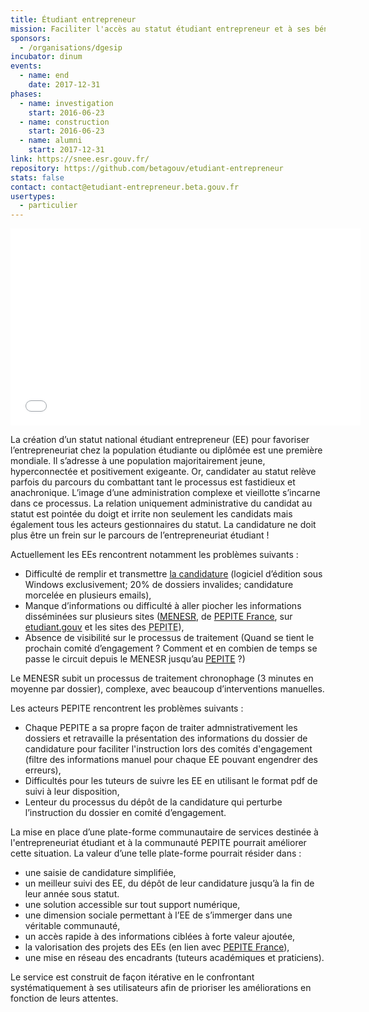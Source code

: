 ```yaml
---
title: Étudiant entrepreneur
mission: Faciliter l'accès au statut étudiant entrepreneur et à ses bénéfices
sponsors:
  - /organisations/dgesip
incubator: dinum
events:
  - name: end
    date: 2017-12-31
phases:
  - name: investigation
    start: 2016-06-23
  - name: construction
    start: 2016-06-23
  - name: alumni
    start: 2017-12-31
link: https://snee.esr.gouv.fr/
repository: https://github.com/betagouv/etudiant-entrepreneur
stats: false
contact: contact@etudiant-entrepreneur.beta.gouv.fr
usertypes:
  - particulier
---
```

<iframe style="border:none;" width="560" height="315" src="//www.dailymotion.com/embed/video/x4aa7o4" allowfullscreen></iframe>

La création d’un statut national étudiant entrepreneur (EE) pour favoriser l’entrepreneuriat chez la population étudiante ou diplômée est une première mondiale. Il s’adresse à une population majoritairement jeune, hyperconnectée et positivement exigeante. Or, candidater au statut relève parfois du parcours du combattant tant le processus est fastidieux et anachronique. L’image d’une administration complexe et vieillotte s’incarne dans ce processus. La relation uniquement administrative du candidat au statut est pointée du doigt et irrite non seulement les candidats mais également tous les acteurs gestionnaires du statut.
La candidature ne doit plus être un frein sur le parcours de l’entrepreneuriat étudiant !

Actuellement les EEs rencontrent notamment les problèmes suivants :

- Difficulté de remplir et transmettre [la candidature](http://media.etudiant.gouv.fr/file/Statut/01/0/candidature-snee-2016-17_ori_581010.pdf) (logiciel d’édition sous Windows exclusivement; 20% de dossiers invalides; candidature morcelée en plusieurs emails),
- Manque d’informations ou difficulté à aller piocher les informations disséminées sur plusieurs sites ([<abbr title="Ministère de l'Education Nationale, de l'Enseignement Supérieur et de la Recherche">MENESR</abbr>](http://www.enseignementsup-recherche.gouv.fr/cid79926/statut-national-etudiant-entrepreneur.html), de [PEPITE France](http://www.pepite-france.fr/), sur [etudiant.gouv](http://www.etudiant.gouv.fr/pid33854/entrepreneuriat-etudiant.html) et les sites des <abbr title="Pôles Etudiants pour l'Innovation, le Transfert et l'Entrepreneuriat">PEPITE</abbr>),
- Absence de visibilité sur le processus de traitement (Quand se tient le prochain comité d’engagement ? Comment et en combien de temps se passe le circuit depuis le MENESR jusqu’au [<abbr title="Pôles Etudiants pour l'Innovation, le Transfert et l'Entrepreneuriat">PEPITE</abbr>](http://www.enseignementsup-recherche.gouv.fr/cid79223/pepite-poles-etudiants-pour-innovation-transfert-entrepreneuriat.html) ?)

Le MENESR subit un processus de traitement chronophage (3 minutes en moyenne par dossier), complexe, avec beaucoup d’interventions manuelles.

Les acteurs PEPITE rencontrent les problèmes suivants :

- Chaque PEPITE a sa propre façon de traiter admnistrativement les dossiers et retravaille la présentation des informations du dossier de candidature pour faciliter l'instruction lors des comités d'engagement (filtre des informations manuel pour chaque EE pouvant engendrer des erreurs),
- Difficultés pour les tuteurs de suivre les EE en utilisant le format pdf de suivi à leur disposition,
- Lenteur du processus du dépôt de la candidature qui perturbe l’instruction du dossier en comité d’engagement.

La mise en place d’une plate-forme communautaire de services destinée à l'entrepreneuriat étudiant et à la communauté PEPITE pourrait améliorer cette situation. La valeur d’une telle plate-forme pourrait résider dans :

- une saisie de candidature simplifiée,
- un meilleur suivi des EE, du dépôt de leur candidature jusqu’à la fin de leur année sous statut.
- une solution accessible sur tout support numérique,
- une dimension sociale permettant à l’EE de s’immerger dans une véritable communauté,
- un accès rapide à des informations ciblées à forte valeur ajoutée,
- la valorisation des projets des EEs (en lien avec [PEPITE France](http://www.pepite-france.fr/)),
- une mise en réseau des encadrants (tuteurs académiques et praticiens).

Le service est construit de façon itérative en le confrontant systématiquement à ses utilisateurs afin de prioriser les améliorations en fonction de leurs attentes.
